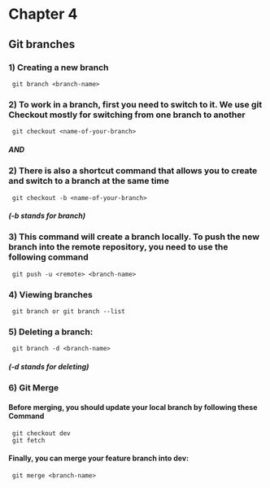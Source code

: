 # Chapter 4

## Git branches 

### 1) Creating a new branch

     git branch <branch-name>
     


### 2) To work in a branch, first you need to switch to it. We use git **Checkout** mostly for switching from one branch to another
     
     git checkout <name-of-your-branch>
   
##### **AND**

### 2) There is also a shortcut command that allows you to create and switch to a branch at the same time

     git checkout -b <name-of-your-branch>

##### (-b stands for branch)  
 
     


### 3) This command will create a branch locally. To push the new branch into the remote repository, you need to use the following command

     git push -u <remote> <branch-name>
     


### 4) Viewing branches
     
     git branch or git branch --list



### 5) Deleting a branch:

     git branch -d <branch-name>
     
##### (-d stands for deleting) 



### 6) Git Merge

#### Before merging, you should update your local  branch by following these Command

     git checkout dev
     git fetch

#### Finally, you can merge your feature branch into dev:

     git merge <branch-name>






     
  
     
